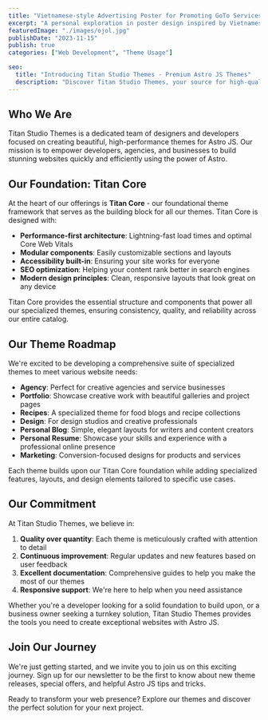 ```yaml
---
title: "Vietnamese-style Advertising Poster for Promoting GoTo Services"
excerpt: "A personal exploration in poster design inspired by Vietnamese advertising style, characterized by bright visuals, strong contrasts, and an optimistic atmosphere"
featuredImage: "./images/ojol.jpg"
publishDate: "2023-11-15"
publish: true
categories: ["Web Development", "Theme Usage"]

seo:
  title: "Introducing Titan Studio Themes - Premium Astro JS Themes"
  description: "Discover Titan Studio Themes, your source for high-quality free and premium Astro JS themes for various website needs"
---
```


## Who We Are

Titan Studio Themes is a dedicated team of designers and developers focused on creating beautiful, high-performance themes for Astro JS. Our mission is to empower developers, agencies, and businesses to build stunning websites quickly and efficiently using the power of Astro.

## Our Foundation: Titan Core

At the heart of our offerings is **Titan Core** - our foundational theme framework that serves as the building block for all our themes. Titan Core is designed with:

- **Performance-first architecture**: Lightning-fast load times and optimal Core Web Vitals
- **Modular components**: Easily customizable sections and layouts
- **Accessibility built-in**: Ensuring your site works for everyone
- **SEO optimization**: Helping your content rank better in search engines
- **Modern design principles**: Clean, responsive layouts that look great on any device

Titan Core provides the essential structure and components that power all our specialized themes, ensuring consistency, quality, and reliability across our entire catalog.

## Our Theme Roadmap

We're excited to be developing a comprehensive suite of specialized themes to meet various website needs:

- **Agency**: Perfect for creative agencies and service businesses
- **Portfolio**: Showcase creative work with beautiful galleries and project pages
- **Recipes**: A specialized theme for food blogs and recipe collections
- **Design**: For design studios and creative professionals
- **Personal Blog**: Simple, elegant layouts for writers and content creators
- **Personal Resume**: Showcase your skills and experience with a professional online presence
- **Marketing**: Conversion-focused designs for products and services

Each theme builds upon our Titan Core foundation while adding specialized features, layouts, and design elements tailored to specific use cases.

## Our Commitment

At Titan Studio Themes, we believe in:

1. **Quality over quantity**: Each theme is meticulously crafted with attention to detail
2. **Continuous improvement**: Regular updates and new features based on user feedback
3. **Excellent documentation**: Comprehensive guides to help you make the most of our themes
4. **Responsive support**: We're here to help when you need assistance

Whether you're a developer looking for a solid foundation to build upon, or a business owner seeking a turnkey solution, Titan Studio Themes provides the tools you need to create exceptional websites with Astro JS.

## Join Our Journey

We're just getting started, and we invite you to join us on this exciting journey. Sign up for our newsletter to be the first to know about new theme releases, special offers, and helpful Astro JS tips and tricks.

Ready to transform your web presence? Explore our themes and discover the perfect solution for your next project. 
